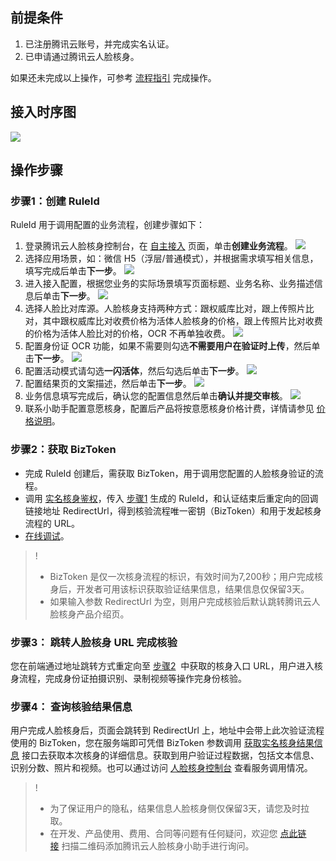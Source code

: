 ## 前提条件
1. 已注册腾讯云账号，并完成实名认证。
2. 已申请通过腾讯云人脸核身。

如果还未完成以上操作，可参考 [流程指引](https://cloud.tencent.com/document/product/1007/30999) 完成操作。

## 接入时序图
![](https://qcloudimg.tencent-cloud.cn/raw/778866af78bb02641092b57021841ed9.png)

## 操作步骤
### 步骤1：创建 RuleId
RuleId 用于调用配置的业务流程，创建步骤如下：
1. 登录腾讯云人脸核身控制台，在 [自主接入](https://console.cloud.tencent.com/faceid/access) 页面，单击**创建业务流程**。
![](https://qcloudimg.tencent-cloud.cn/raw/0a63904dc32e52c46236a8bebf2593ce.png)
2. 选择应用场景，如：微信 H5（浮层/普通模式），并根据需求填写相关信息，填写完成后单击**下一步**。
![](https://qcloudimg.tencent-cloud.cn/raw/456f7cb995c02e7d277d4a3971e40cce.png)
3. 进入接入配置，根据您业务的实际场景填写页面标题、业务名称、业务描述信息后单击**下一步**。
![](https://qcloudimg.tencent-cloud.cn/raw/8c3c4843642aa52c1c954247722c819c.png)
4. 选择人脸比对库源。人脸核身支持两种方式：跟权威库比对，跟上传照片比对，其中跟权威库比对收费价格为活体人脸核身的价格，跟上传照片比对收费的价格为活体人脸比对的价格，OCR 不再单独收费。
![](https://qcloudimg.tencent-cloud.cn/raw/e937d67bccc879e1ff4a7704496e63be.png)
5. 配置身份证 OCR 功能，如果不需要则勾选**不需要用户在验证时上传**，然后单击**下一步**。
![](https://qcloudimg.tencent-cloud.cn/raw/d8a8bb5c7bac4756dcfc268620b51e02.png)
6. 配置活动模式请勾选**一闪活体**，然后勾选后单击**下一步**。
![](https://qcloudimg.tencent-cloud.cn/raw/4c298c081d7bb69d363b64fb25a4f9f9.png)
7. 配置结果页的文案描述，然后单击**下一步**。
![](https://qcloudimg.tencent-cloud.cn/raw/7d0e5e3141d36b17ac69e3b798e55c42.png)
8. 业务信息填写完成后，确认您的配置信息然后单击**确认并提交审核**。
![](https://qcloudimg.tencent-cloud.cn/raw/b1da0be7a1eca2f6e29b0024a22fda41.png)
9. 联系小助手配置意愿核身，配置后产品将按意愿核身价格计费，详情请参见 [价格说明](https://cloud.tencent.com/document/product/1007/56804)。

### 步骤2：获取 BizToken
- 完成 RuleId 创建后，需获取 BizToken，用于调用您配置的人脸核身验证的流程。
- 调用 [实名核身鉴权](https://cloud.tencent.com/document/product/1007/31816)，传入 [步骤1](https://cloud.tencent.com/document/product/1007/49539#spas1) 生成的 RuleId，和认证结束后重定向的回调链接地址 RedirectUrl，得到核验流程唯一密钥（BizToken）和用于发起核身流程的 URL。
- [在线调试](https://console.cloud.tencent.com/api/explorer?Product=faceid&Version=2018-03-01&Action=DetectAuth&SignVersion=)。
>! 
>- BizToken 是仅一次核身流程的标识，有效时间为7,200秒；用户完成核身后，开发者可用该标识获取验证结果信息，结果信息仅保留3天。
>- 如果输入参数 RedirectUrl 为空，则用户完成核验后默认跳转腾讯云人脸核身产品介绍页。

### 步骤3： 跳转人脸核身 URL 完成核验
您在前端通过地址跳转方式重定向至 [步骤2](https://cloud.tencent.com/document/product/1007/49539#spas2)  中获取的核身入口 URL，用户进入核身流程，完成身份证拍摄识别、录制视频等操作完身份核验。

### 步骤4： 查询核验结果信息
用户完成人脸核身后，页面会跳转到 RedirectUrl 上，地址中会带上此次验证流程使用的 BizToken，您在服务端即可凭借 BizToken 参数调用 [获取实名核身结果信息](https://cloud.tencent.com/document/product/1007/41957) 接口去获取本次核身的详细信息。获取到用户验证过程数据，包括文本信息、识别分数、照片和视频。也可以通过访问 [人脸核身控制台](https://console.cloud.tencent.com/faceid/dataStatistic) 查看服务调用情况。

>! 
>- 为了保证用户的隐私，结果信息人脸核身侧仅保留3天，请您及时拉取。
>- 在开发、产品使用、费用、合同等问题有任何疑问，欢迎您 [点此链接](https://cloud.tencent.com/document/product/1007/56130) 扫描二维码添加腾讯云人脸核身小助手进行询问。



